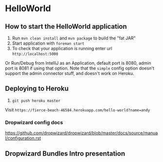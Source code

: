 # HelloWorld

## How to start the HelloWorld application

1. Run `mvn clean install`  and `mvn package` to build the "fat JAR"
1. Start application with `foreman start`
1. To check that your application is running enter url `http://localhost:5000`

Or Run/Debug from IntelliJ as an Application, default port is 8080, admin port is 8081 if using that option. Note that the `simple` config option doesn't support the admin connector stuff, and doesn't work on Heroku.


## Deploying to Heroku

1. `git push heroku master`

Visit `https://fierce-beach-46584.herokuapp.com/hello-world?name=andy`


### Dropwizard config docs

https://github.com/dropwizard/dropwizard/blob/master/docs/source/manual/configuration.rst


## Dropwizard Bundles Intro presentation
